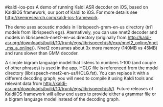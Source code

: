 #kaldi-ios-pos
A demo of running Kaldi ASR decoder on iOS, based on KaldiIOS framework, our port of Kaldi to iOS. For more details see http://keenresearch.com/kaldi-ios-framework.

The demo uses acoustic models in librispeech-gmm-en-us directory (tri1 models from librispeech egs). Aternatively, you can use nnet2 decoder and models in librispeech-nnet2-en-us directory (originally from http://kaldi-asr.org/downloads/build/10/trunk/egs/librispeech/s5/exp/nnet2_online/nnet_ms_a_online/). Nnet2 consumes about 3x more memory (140MB vs 45MB) and runs slower than GMM decoder.

A simple bigram language model that listens to numbers 1-100 (and couple of other phrases) is used in the app. HCLG file is referenced from the model directory (librispeech-nnet2-en-us/HCLG.fst). You can replace it with a different decoding graph; you  will need to compile it using Kaldi tools and relevant data from http://kaldi-asr.org/downloads/build/10/trunk/egs/librispeech/s5/). Future releases of KaldiIOS framework will allow end users to provide either a grammar file or a bigram language model instead of the decoding graph.




